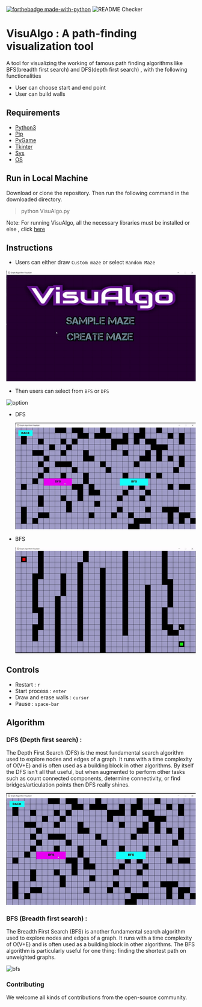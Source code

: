 [![forthebadge made-with-python](https://forthebadge.com/images/badges/made-with-python.svg)](https://www.python.org/)
![README Checker](https://github.com/williamfiset/Algorithms/workflows/README%20URL%20Checker/badge.svg)
<br>

# VisuAlgo : A path-finding visualization tool 

A tool for visualizing the working of famous path finding algorithms like BFS(breadth first search) and DFS(depth first search) , with the following functionalities
* User can choose start and end point
* User can build walls 

## Requirements
* [Python3](https://www.python.org/)
* [Pip](https://pypi.org/project/pip/)
* [PyGame](https://www.pygame.org/wiki/about)
* [Tkinter](https://docs.python.org/3/library/tkinter.html)
* [Sys](https://docs.python.org/3/library/sys.html)
* [OS](https://docs.python.org/3/library/os.html)


## Run in Local Machine
Download or clone the repository. Then run the following command in the downloaded directory.
> python VisuAlgo.py

Note: For running VisuAlgo, all the necessary libraries must be installed or else , click [here](https://docs.python.org/3/library/os.html)


## Instructions 
* Users can either draw `Custom maze` or select `Random Maze`

![interface](readme_files/Interface.gif)

* Then users can select from `BFS` or `DFS`

![option](readme_files/Option.gif)

* DFS

  ![option](readme_files/dfs.gif)
  
* BFS

  ![option](readme_files/bfs.gif)
  
  
## Controls
* Restart : `r`
* Start process : `enter`
* Draw and erase walls : `cursor`
* Pause : `space-bar`

## Algorithm
 ### DFS (Depth first search) : 
  The Depth First Search (DFS) is the most fundamental search algorithm used to explore nodes and edges of a    graph. It runs with a       time complexity of O(V+E) and is often used as a building block in other algorithms.
  By itself the DFS isn’t all that useful, but when augmented to perform other tasks such as count connected components, determine         connectivity, or find bridges/articulation points then DFS really shines.
   
   ![dfs](readme_files/dfs.gif)
   
 ### BFS (Breadth first search) : 
  The Breadth First Search (BFS) is another fundamental search algorithm used to explore nodes and edges of   a graph. It runs with a       time complexity of O(V+E) and is often used as a building block in other algorithms.
  The BFS algorithm is particularly useful for one thing: finding the shortest path on unweighted graphs.
  
  ![bfs](https://upload.wikimedia.org/wikipedia/commons/5/5d/Breadth-First-Search-Algorithm.gif)
  
  ### Contributing
   We welcome all kinds of contributions from the open-source community.
